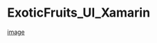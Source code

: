 # ExoticFruits_UI_Xamarin

[image](https://user-images.githubusercontent.com/66856648/110058245-63be7980-7d38-11eb-93a5-8ce74cf0fb59.png)


